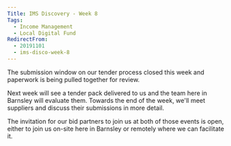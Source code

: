 ```yaml
---
Title: IMS Discovery - Week 8
Tags: 
  - Income Management
  - Local Digital Fund
RedirectFrom:
  - 20191101
  - ims-disco-week-8
---
```

The submission window on our tender process closed this week and paperwork is being pulled together for review.

Next week will see a tender pack delivered to us and the team here in Barnsley will evaluate them. Towards the end of the week, we'll meet suppliers and discuss their submissions in more detail.

The invitation for our bid partners to join us at both of those events is open, either to join us on-site here in Barnsley or remotely where we can facilitate it.
